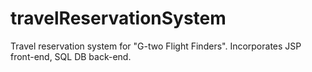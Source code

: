 # travelReservationSystem
Travel reservation system for "G-two Flight Finders". Incorporates JSP front-end, SQL DB back-end. 
